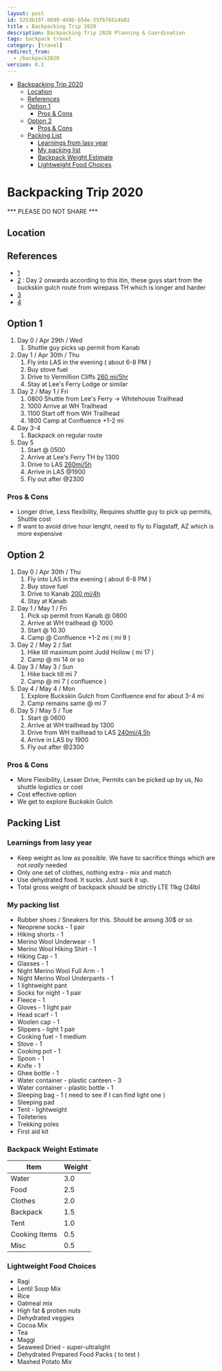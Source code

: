 ```yaml
---
layout: post
id: 5253b197-8699-449b-b54e-55fb76b24b82
title : Backpacking Trip 2020 
description: Backpacking Trip 2020 Planning & Coordination 
tags: backpack travel 
category: [travel]
redirect_from:
  - /backpack2020
version: 0.1
---
```


- [Backpacking Trip 2020](#backpacking-trip-2020)
  - [Location](#location)
  - [References](#references)
  - [Option 1](#option-1)
    - [Pros & Cons](#pros--cons)
  - [Option 2](#option-2)
    - [Pros & Cons](#pros--cons-1)
  - [Packing List](#packing-list)
    - [Learnings from lasy year](#learnings-from-lasy-year)
    - [My packing list](#my-packing-list)
    - [Backpack Weight Estimate](#backpack-weight-estimate)
    - [Lightweight Food Choices](#lightweight-food-choices)

# Backpacking Trip 2020

*** PLEASE DO NOT SHARE ***

## Location

## References

- [1][infiniteearth]
- [2][fya] : Day 2 onwards according to this itin, these guys start from the buckskin gulch route from wirepass TH which is longer and harder
- [3][christina]
- [4][fya]

## Option 1

1. Day 0 / Apr 29th / Wed
   1. Shuttle guy picks up permit from Kanab
2. Day 1 / Apr 30th / Thu 
   1. Fly into LAS in the evening ( about 6-8 PM ) 
   2. Buy stove fuel 
   3. Drive to Vermillion Cliffs [260 mi/5hr](https://www.google.com/maps/dir/Las+Vegas,+NV/Lee's+Ferry+Lodge+at+Vermilion+Cliffs,+U.S.+89A,+Marble+Canyon,+AZ/@36.6713623,-114.5397125,8z/data=!3m1!4b1!4m14!4m13!1m5!1m1!1s0x80beb782a4f57dd1:0x3accd5e6d5b379a3!2m2!1d-115.1398296!2d36.1699412!1m5!1m1!1s0x8734876ddbe6f7ff:0x20a7a4c0122403a8!2m2!1d-111.6839821!2d36.7900918!3e0)
   4. Stay at Lee's Ferry Lodge or similar
3. Day 2 / May 1 / Fri 
   1. 0800 Shuttle from Lee's Ferry -> Whitehouse Trailhead
   2. 1000 Arrive at WH Trailhead
   3. 1100 Start off from WH Trailhead
   4. 1800 Camp at Confluence +1-2 mi
4. Day 3-4 
   1. Backpack on regular route
5. Day 5
   1. Start @ 0500
   2. Arrive at Lee's Ferry TH by 1300
   3. Drive to LAS [260mi/5h](https://www.google.com/maps/dir/Lee's+Ferry+Lodge+at+Vermilion+Cliffs,+U.S.+89A,+Marble+Canyon,+AZ/Las+Vegas,+NV/@36.6710465,-114.541426,8z/data=!3m1!4b1!4m14!4m13!1m5!1m1!1s0x8734876ddbe6f7ff:0x20a7a4c0122403a8!2m2!1d-111.6839821!2d36.7900918!1m5!1m1!1s0x80beb782a4f57dd1:0x3accd5e6d5b379a3!2m2!1d-115.1398296!2d36.1699412!3e0)
   4. Arrive in LAS @1900
   5. Fly out after @2300

### Pros & Cons
- Longer drive, Less flexibility, Requires shuttle guy to pick up permits, Shuttle cost
- If want to avoid drive hour lenght, need to fly to Flagstaff, AZ which is more expensive

## Option 2

1. Day 0 / Apr 30th / Thu 
   1. Fly into LAS in the evening ( about 6-8 PM ) 
   2. Buy stove fuel 
   3. Drive to Kanab [200 mi/4h](https://www.google.com/maps/dir/Las+Vegas,+NV/Kanab,+UT/@36.6713623,-114.9602463,8z/data=!3m1!4b1!4m14!4m13!1m5!1m1!1s0x80beb782a4f57dd1:0x3accd5e6d5b379a3!2m2!1d-115.1398296!2d36.1699412!1m5!1m1!1s0x8734d4210af85b03:0x884e8329a56fd317!2m2!1d-112.5263145!2d37.0474855!3e0)
   4. Stay at Kanab 
2. Day 1 / May 1 / Fri
   1. Pick up permit from Kanab @ 0800
   2. Arrive at WH trailhead @ 1000
   3. Start @ 10.30
   4. Camp @ Confluence +1-2 mi ( mi 9 )
3. Day 2 / May 2 / Sat
   1. Hike till maximum point Judd Hollow ( mi 17 )  
   2. Camp @ mi 14 or so
4. Day 3 / May 3 / Sun
   1. Hike back till mi 7
   2. Camp @ mi 7 ( confluence )
5. Day 4 / May 4 / Mon
   1. Explore Buckskin Gulch from Confluence end for about 3-4 mi
   2. Camp remains same @ mi 7
6. Day 5 / May 5 / Tue
   1. Start @ 0600
   2. Arrive at WH trailhead by 1300
   3. Drive from WH trailhead to LAS [240mi/4.5h](https://www.google.com/maps/dir/White+House+Trailhead+and+Campground,+Kanab,+UT/Las+Vegas,+NV/@36.6722741,-114.6447069,8z/data=!3m1!4b1!4m14!4m13!1m5!1m1!1s0x8734f82409588fe7:0xe41e07b685430b5c!2m2!1d-111.8902834!2d37.0799377!1m5!1m1!1s0x80beb782a4f57dd1:0x3accd5e6d5b379a3!2m2!1d-115.1398296!2d36.1699412!3e0) 
   4. Arrive in LAS by 1900
   5. Fly out after @2300

### Pros & Cons
- More Flexibility, Lesser Drive, Permits can be picked up by us, No shuttle logistics or cost
- Cost effective option
- We get to explore Buckskin Gulch

## Packing List

### Learnings from lasy year
- Keep weight as low as possible. We have to sacrifice things which are not *really* needed
- Only one set of clothes, nothing extra - mix and match
- Use dehydrated food. It sucks. Just suck it up.
- Total gross weight of backpack should be strictly LTE 11kg (24lb)

### My packing list

- Rubber shoes / Sneakers for this. Should be aroung 30$ or so
- Neoprene socks - 1 pair
- Hiking shorts - 1
- Merino Wool Underwear - 1
- Merino Wool Hiking Shirt - 1
- Hiking Cap - 1
- Glasses - 1
- Night Merino Wool Full Arm - 1
- Night Merino Wool Underpants - 1
- 1 lightweight pant
- Socks for night - 1 pair
- Fleece - 1
- Gloves - 1 light pair
- Head scarf - 1
- Woolen cap - 1
- Slippers - light 1 pair
- Cooking fuel - 1 medium
- Stove - 1
- Cooking pot - 1
- Spoon - 1
- Knife - 1
- Ghee bottle - 1
- Water container - plastic canteen - 3
- Water container - plastic bottle - 1
- Sleeping bag - 1 ( need to see if I can find light one )
- Sleeping pad
- Tent - lightweight
- Toileteries
- Trekking poles
- First aid kit

### Backpack Weight Estimate

Item | Weight 
-----|-------
Water | 3.0
Food | 2.5
Clothes | 2.0
Backpack | 1.5
Tent | 1.0
Cooking Items | 0.5 
Misc | 0.5

### Lightweight Food Choices

- Ragi
- Lentil Soup Mix
- Rice
- Oatmeal mix
- High fat & protien nuts
- Dehydrated veggies
- Cocoa Mix
- Tea
- Maggi
- Seaweed Dried - super-ultralight
- Dehydrated Prepared Food Packs ( to test )
- Mashed Potato Mix

[infiniteearth]: https://ourinfiniteearth.com/travel-destinations/american-southwest/buckskin-gulch-paria-canyon-backpacking-guide/ 
[christina]: http://www.christinafeliz.com/blog-2/2016/10/6/backpacking-the-paria-canyon
[fya]: https://www.followyouradventure.com/home/paria-canyon
[npg]:http://www.thenationalparksgirl.com/backpack-the-paria-canyon
